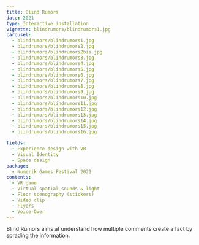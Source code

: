 ```yaml
---
title: Blind Rumors
date: 2021
type: Interactive installation 
vignette: blindrumors/blindrumors1.jpg
carousel:
  - blindrumors/blindrumors1.jpg
  - blindrumors/blindrumors2.jpg
  - blindrumors/blindrumors2bis.jpg
  - blindrumors/blindrumors3.jpg
  - blindrumors/blindrumors4.jpg
  - blindrumors/blindrumors5.jpg
  - blindrumors/blindrumors6.jpg
  - blindrumors/blindrumors7.jpg
  - blindrumors/blindrumors8.jpg
  - blindrumors/blindrumors9.jpg
  - blindrumors/blindrumors10.jpg
  - blindrumors/blindrumors11.jpg
  - blindrumors/blindrumors12.jpg
  - blindrumors/blindrumors13.jpg
  - blindrumors/blindrumors14.jpg
  - blindrumors/blindrumors15.jpg
  - blindrumors/blindrumors16.jpg

fields:
  - Experience design with VR
  - Visual Identity
  - Space design
package:
  - Numerik Games Festival 2021
contents:
  - VR game
  - Virtual spatial sounds & light
  - Floor scenography (stickers)
  - Video clip
  - Flyers
  - Voice-Over
---
```

 Blind Rumors aims at understand how multiple comments create a fact by sprading the information.
